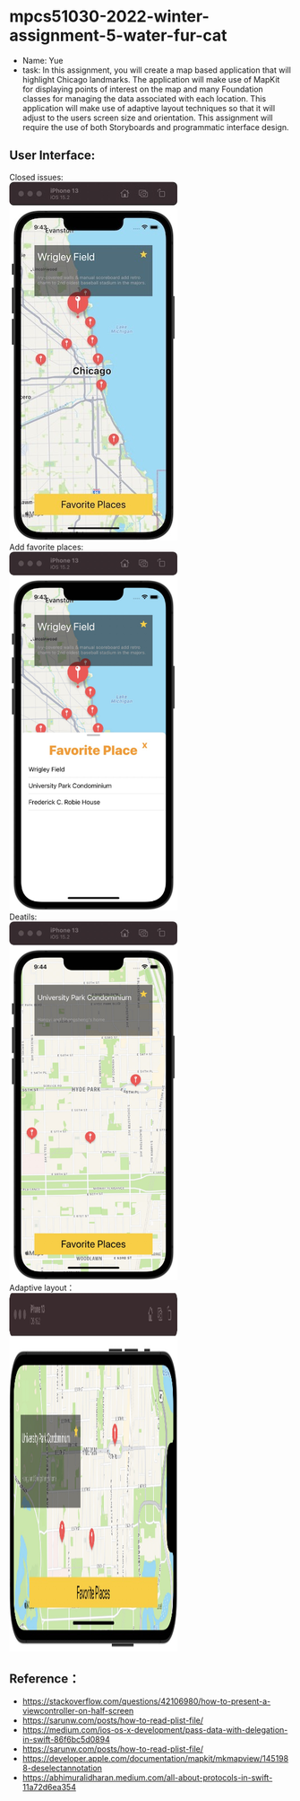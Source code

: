 # mpcs51030-2022-winter-assignment-5-water-fur-cat
* Name: Yue
* task: In this assignment, you will create a map based application that will highlight Chicago landmarks.
  The application will make use of MapKit for displaying points of interest on the map and many Foundation classes for managing the data associated with each location. This application will make use of adaptive layout techniques so that it will adjust to the users screen size and orientation.
  This assignment will require the use of both Storyboards and programmatic interface design.

## User Interface:
Closed issues:
<br>
<img width="300" height="639" src="https://github.com/water-fur-cat/Map-Town/blob/main/user_interface.jpg"/>
<br>
Add favorite places:
<br>
<img width="300" height="639" src="https://github.com/water-fur-cat/Map-Town/blob/main/favorite_places.jpg"/>
<br>
Deatils:
<br>
<img width="300" height="639" src="https://github.com/water-fur-cat/Map-Town/blob/main/zooming.jpg"/>
<br>
Adaptive layout：
<br>
<img width="300" height="639" src="https://github.com/water-fur-cat/Map-Town/blob/main/left_turn.jpg"/>
<br>

## Reference：
- https://stackoverflow.com/questions/42106980/how-to-present-a-viewcontroller-on-half-screen
- https://sarunw.com/posts/how-to-read-plist-file/
- https://medium.com/ios-os-x-development/pass-data-with-delegation-in-swift-86f6bc5d0894
- https://sarunw.com/posts/how-to-read-plist-file/
- https://developer.apple.com/documentation/mapkit/mkmapview/1451988-deselectannotation
- https://abhimuralidharan.medium.com/all-about-protocols-in-swift-11a72d6ea354